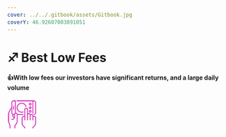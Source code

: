 ```yaml
---
cover: ../../.gitbook/assets/Gitbook.jpg
coverY: 46.92607003891051
---
```


# ♐ Best Low Fees

#### :thumbsup:With low fees our investors have significant returns, and a large daily volume

![](../../.gitbook/assets/1.png)
